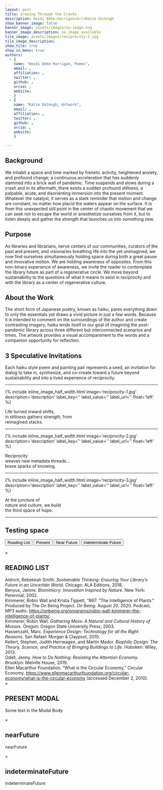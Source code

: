 ```yaml
---
layout: post
title: Growing Through the Cracks
description: Heidi Beke-Harrigan<br/>Katie DeJongh
show_banner_image: false
banner_image: assets/images/no-image.svg
banner_image_description: no image available
tile_image: assets/images/reciprocity-2.jpg
tile_image_description:
show_tile: true
show_in_menu: true
authors:
  - {
    name: "Heidi Beke-Harrigan, Poems",
    email: ,
    affiliation: ,
    twitter: ,
    github: ,
    orcid: ,
    website: 
    }
  - {
    name: "Katie DeJongh, Artwork",
    email: ,
    affiliation: ,
    twitter: ,
    github: ,
    orcid: ,
    website: 
    }
    
---
```


## Background

We inhabit a space and time marked by frenetic activity, heightened anxiety, and profound change; a continuous acceleration that has suddenly slammed into a brick wall of pandemic. Time suspends and slows during a crash and in its aftermath, there exists a sudden profound stillness, a palpable, acute, and disorienting immersion into the present moment. Whatever the catalyst, it serves as a stark reminder that motion and change are constant, no matter how placid the waters appear on the surface. It is from this unexpected still point in the center of chaotic movement that we can seek not to escape the world or anesthetize ourselves from it, but to listen deeply and gather the strength that launches us into something new.  

## Purpose

As libraries and librarians, nerve centers of our communities, curators of the past and present, and visionaries breathing life into the yet unimagined, we now find ourselves simultaneously holding space during both a great pause and innovative motion. We are holding awareness of opposites. From this non-binary experience of awareness, we invite the reader to contemplate the library future as part of a regenerative circle. We move beyond sustainability to the questions of what it means to exist in reciprocity and with the library as a center of regenerative culture. 

## About the Work

The short form of Japanese poetry, known as haiku, pares everything down to only the essentials yet draws a vivid picture in just a few words. Because it is intended to comment on the surroundings of the author and create contrasting imagery, haiku lends itself to our goal of imagining the post-pandemic library across three different but interconnected scenarios and times. The artwork provides a visual accompaniment to the words and a companion opportunity for reflection. 

## 3 Speculative Invitations

Each haiku style poem and painting pair represents a seed, an invitation for dialog to take in, synthesize, and co-create toward a future beyond sustainability and into a lived experience of reciprocity.

<div style="clear: both;"></div>
<hr/>

<div class="poem-row"> 

{% include inline_image_half_width.html
    image='reciprocity-1.jpg'
    description='description'
    label_key=''
    label_value=''
    label_url=''
    float='left'
%}

<div class="haiku">
Life turned inward shifts,<br/>
in stillness gathers strength, from<br/>
reimagined stacks.
</div>

</div>

<div style="clear: both;"></div>
<hr/>

<div class="poem-row"> 

{% include inline_image_half_width.html
    image='reciprocity-2.jpg'
    description='description'
    label_key=''
    label_value=''
    label_url=''
    float='left'
%}

<div class="haiku">
Reciprocity<br/>
weaves new metadata threads...<br/>
brave sparks of knowing.
</div>

</div>

<div style="clear: both;"></div>
<hr/>

<div class="poem-row"> 

{% include inline_image_half_width.html
    image='reciprocity-3.jpg'
    description='description'
    label_key=''
    label_value=''
    label_url=''
    float='left'
%}

<div class="haiku">
At the juncture of<br/>
nature and culture, we build<br/>
the third space of hope.
</div>

</div>

<div style="clear: both;"></div>
<hr/>

## Testing space

<!-- Trigger/Open The Modal -->
<button id="readingList" class="modalButton">Reading List</button>
<button id="present" class="modalButton">Present</button>
<button id="nearFuture" class="modalButton">Near Future</button>
<button id="indeterminateFuture" class="modalButton">Indeterminate Future</button>


<!-- READING LIST | Modal -->
<div id="readingListText" class="modal">
  <!-- Modal content -->
  <div class="modal-content">
    <div class="modal-header">
      <span class="closeModal">&times;</span>
      <h2>READING LIST</h2>
    </div>
    <div class="modal-body">
        <div class="modal-spacer"></div>
        <span class="citation">Aldrich, Rebekkah Smith. <em>Sustainable Thinking: Ensuring Your Library’s Future in an Uncertain World</em>. Chicago: ALA Editions, 2018.</span>
        <div class="modal-spacer"></div>
        <span class="citation">Benyus, Janine. <em>Biomimicry: Innovation Inspired by Nature</em>. New York: Perennial, 2002.</span>
        <div class="modal-spacer"></div>
        <span class="citation">Kimmerer, Robin Wall and Krista Tippett, “867: “The Intelligence of Plants.” Produced by The On Being Project. <em>On Being</em>. August 20, 2020. Podcast, MP3 audio.  <a href="https://onbeing.org/programs/robin-wall-kimmerer-the-intelligence-of-plants/" target="_blank">https://onbeing.org/programs/robin-wall-kimmerer-the-intelligence-of-plants/</a>.</span>
        <div class="modal-spacer"></div>
        <span class="citation">Kimmerer, Robin Wall. <em>Gathering Moss: A Natural and Cultural History of Mosses</em>. Oregon: Oregon State University Press, 2003.</span>
        <div class="modal-spacer"></div>
        <span class="citation">Hassenzahl, Marc. <em>Experience Design: Technology for all the Right Reasons</em>. San Rafael: Morgan & Claypool, 2010.</span>
        <div class="modal-spacer"></div>
        <span class="citation">Kellert, Stephen, Judith Herrwagen, and Martin Mador. <em>Biophilic Design: The Theory, Science, and Practice of Bringing Buildings to Life</em>. Hoboken: Wiley, 2013.</span>
        <div class="modal-spacer"></div>
        <span class="citation">Odell, Jenny. <em>How to Do Nothing: Resisting the Attention Economy</em>.  Brooklyn: Melville House, 2019.</span>
        <div class="modal-spacer"></div>
        <span class="citation">Ellen Macarthur Foundation. “What is the Circular Economy,” Circular Economy. <a href="https://www.ellenmacarthurfoundation.org/circular-economy/what-is-the-circular-economy" target="_blank">https://www.ellenmacarthurfoundation.org/circular-economy/what-is-the-circular-economy</a> (accessed December 2, 2010).</span>
        <div class="modal-spacer"></div>
    </div>
  </div>
</div>


<!-- PRESENT | Modal -->
<div id="presentText" class="modal">
  <!-- Modal content -->
  <div class="modal-content">
    <div class="modal-header">
      <span class="closeModal">&times;</span>
      <h2>PRESENT MODAL</h2>
    </div>
    <div class="modal-body">
      <p>Some text in the Modal Body</p>
    </div>
  </div>
</div>


<!-- NEAR FUTURE | Modal -->
<div id="nearFutureText" class="modal">
  <!-- Modal content -->
  <div class="modal-content">
    <div class="modal-header">
      <span class="closeModal">&times;</span>
      <h2>nearFuture</h2>
    </div>
    <div class="modal-body">
      <p>nearFuture</p>
    </div>
  </div>
</div>


<!-- INDETERMINATE Future | Modal -->
<div id="indeterminateFutureText" class="modal">
  <!-- Modal content -->
  <div class="modal-content">
    <div class="modal-header">
      <span class="closeModal">&times;</span>
      <h2>indeterminateFuture</h2>
    </div>
    <div class="modal-body">
      <p>indeterminateFuture</p>
    </div>
  </div>
</div>



<script>

// When the user clicks anywhere outside of the modal, close it
//window.onclick = function(event) {
//  if (event.target == modal) {
//    modal.style.display = "none";
//  }
//}

$(document).ready(function() {
    $('.modalButton').click(function() {
        var id = this.getAttribute('id')
        console.log(id);
        div = (id + 'Text');
        // display modal
        $('#'+div).css("display", "block");
        // close modal
        $('.closeModal').click(function() {
            $('#'+div).css("display", "none");
        });
    });
});


</script>